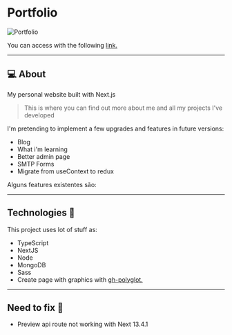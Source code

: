 # Portfolio

![Portfolio](https://user-images.githubusercontent.com/60369262/218871426-2d913db5-0c9d-4c22-8a38-d90ab25c13c5.png)

You can access with the following [link.](https://www.ilgarcia.com/)

---

## **💻 About**

My personal website built with Next.js

> This is where you can find out more about me and all my projects I've developed

I'm pretending to implement a few upgrades and features in future versions:

- Blog
- What i'm learning
- Better admin page
- SMTP Forms
- Migrate from useContext to redux

Alguns features existentes são:

---

## Technologies 🚀

This project uses lot of stuff as:

- TypeScript
- NextJS
- Node
- MongoDB
- Sass
- Create page with graphics with [gh-polyglot.](https://github.com/IonicaBizau/node-gh-polyglot) 

---

## Need to fix 👾

- Preview api route not working with Next 13.4.1
